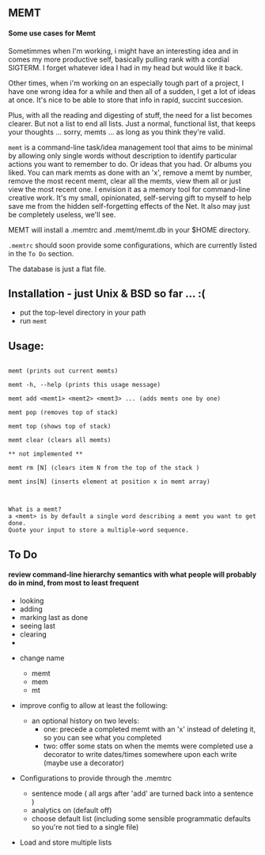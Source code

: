 ## MEMT

#### Some use cases for Memt

Sometimmes when I'm working, i might have an interesting idea and in comes my more productive self, basically pulling rank with a cordial SIGTERM.  I forget whatever idea I had in my head but would like it back.

Other times, when i'm working on an especially tough part of a project, I have one wrong idea for a while and then all of a sudden, I get a lot of ideas at once. It's nice to be able to store that info in rapid, succint succesion.

Plus, with all the reading and digesting of stuff, the need for a list becomes clearer.  But not a list to end all lists. Just a normal, functional list, that keeps your thoughts ... sorry, memts ... as long as you think they're valid.

`memt` is a command-line task/idea management tool that aims to be minimal by allowing only single words without description to identify particular actions you want to remember to do. Or ideas that you had. Or albums you liked. You can mark memts as done with an 'x', remove a memt by number, remove the most recent memt, clear all the memts, view them all or just view the most recent one.  I envision it as a memory tool for command-line creative work. It's my small, opinionated, self-serving gift to myself to help save me from the hidden self-forgetting effects of the Net.  It also may just be completely useless, we'll see.

MEMT will install a .memtrc and .memt/memt.db in your $HOME directory. 

`.memtrc` should soon provide some configurations, which are currently listed in the `To Do` section.

The database is just a flat file.

## Installation - just Unix & BSD so far ... :( 

+ put the top-level directory in your path
+ run `memt`


## Usage: 

```

memt (prints out current memts)

memt -h, --help (prints this usage message)

memt add <memt1> <memt2> <memt3> ... (adds memts one by one)

memt pop (removes top of stack)

memt top (shows top of stack)

memt clear (clears all memts)

** not implemented **

memt rm [N] (clears item N from the top of the stack )

memt ins[N] (inserts element at position x in memt array)



What is a memt?
a <memt> is by default a single word describing a memt you want to get done.
Quote your input to store a multiple-word sequence.
```


## To Do

#### review command-line hierarchy semantics with what people will probably do in mind, from most to least frequent
- looking
- adding
- marking last as done
- seeing last
- clearing
-

+ change name
  - memt
  - mem
  - mt

+ improve config to allow at least the following:
  - an optional history on two levels:
    + one: precede a completed memt with an 'x' instead of deleting it, so you can see what you completed
    + two: offer some stats on when the memts were completed use a decorator to write dates/times somewhere upon each write (maybe use a decorator)

+ Configurations to provide through the .memtrc
  - sentence mode ( all args after 'add' are turned back into a sentence )
  - analytics on (default off)
  - choose default list (including some sensible programmatic defaults so you're not tied to a single file)
  
+ Load and store multiple lists
  
